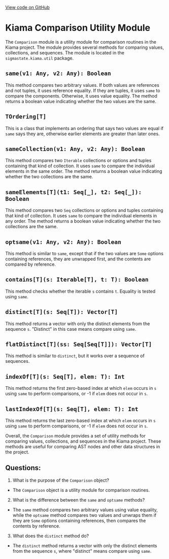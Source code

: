[View code on GitHub](sigmastate-interpreterhttps://github.com/ScorexFoundation/sigmastate-interpreter/common/shared/src/main/scala/sigmastate/kiama/util/Comparison.scala)

# Kiama Comparison Utility Module

The `Comparison` module is a utility module for comparison routines in the Kiama project. The module provides several methods for comparing values, collections, and sequences. The module is located in the `sigmastate.kiama.util` package.

## `same(v1: Any, v2: Any): Boolean`

This method compares two arbitrary values. If both values are references and not tuples, it uses reference equality. If they are tuples, it uses `same` to compare the components. Otherwise, it uses value equality. The method returns a boolean value indicating whether the two values are the same.

## `TOrdering[T]`

This is a class that implements an ordering that says two values are equal if `same` says they are, otherwise earlier elements are greater than later ones.

## `sameCollection(v1: Any, v2: Any): Boolean`

This method compares two `Iterable` collections or options and tuples containing that kind of collection. It uses `same` to compare the individual elements in the same order. The method returns a boolean value indicating whether the two collections are the same.

## `sameElements[T](t1: Seq[_], t2: Seq[_]): Boolean`

This method compares two `Seq` collections or options and tuples containing that kind of collection. It uses `same` to compare the individual elements in any order. The method returns a boolean value indicating whether the two collections are the same.

## `optsame(v1: Any, v2: Any): Boolean`

This method is similar to `same`, except that if the two values are `Some` options containing references, they are unwrapped first, and the contents are compared by reference.

## `contains[T](s: Iterable[T], t: T): Boolean`

This method checks whether the iterable `s` contains `t`. Equality is tested using `same`.

## `distinct[T](s: Seq[T]): Vector[T]`

This method returns a vector with only the distinct elements from the sequence `s`. "Distinct" in this case means compare using `same`.

## `flatDistinct[T](ss: Seq[Seq[T]]): Vector[T]`

This method is similar to `distinct`, but it works over a sequence of sequences.

## `indexOf[T](s: Seq[T], elem: T): Int`

This method returns the first zero-based index at which `elem` occurs in `s` using `same` to perform comparisons, or -1 if `elem` does not occur in `s`.

## `lastIndexOf[T](s: Seq[T], elem: T): Int`

This method returns the last zero-based index at which `elem` occurs in `s` using `same` to perform comparisons, or -1 if `elem` does not occur in `s`.

Overall, the `Comparison` module provides a set of utility methods for comparing values, collections, and sequences in the Kiama project. These methods are useful for comparing AST nodes and other data structures in the project.
## Questions: 
 1. What is the purpose of the `Comparison` object?
- The `Comparison` object is a utility module for comparison routines.

2. What is the difference between the `same` and `optsame` methods?
- The `same` method compares two arbitrary values using value equality, while the `optsame` method compares two values and unwraps them if they are `Some` options containing references, then compares the contents by reference.

3. What does the `distinct` method do?
- The `distinct` method returns a vector with only the distinct elements from the sequence `s`, where "distinct" means compare using `same`.